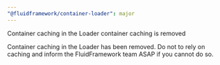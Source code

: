 ```yaml
---
"@fluidframework/container-loader": major
---
```


Container caching in the Loader container caching is removed

Container caching in the Loader has been removed. Do not to rely on caching and inform the FluidFramework team ASAP if you cannot do so.
